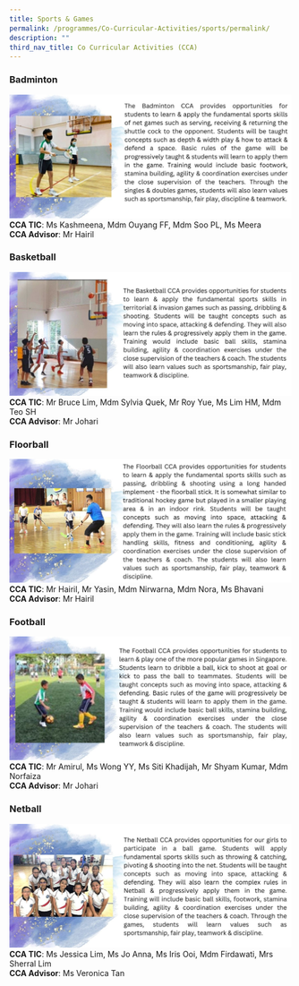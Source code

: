 ```yaml
---
title: Sports & Games
permalink: /programmes/Co-Curricular-Activities/sports/permalink/
description: ""
third_nav_title: Co Curricular Activities (CCA)
---
```

### **Badminton**
![](/images/Programmes/2022/CCA/CCA-2.jpg)
**CCA TIC**: Ms Kashmeena, Mdm Ouyang FF, Mdm Soo PL, Ms Meera<br>**CCA Advisor**: Mr Hairil
### **Basketball**
![](/images/Programmes/2022/CCA/CCA-3.jpg)
**CCA TIC**: Mr Bruce Lim, Mdm Sylvia Quek, Mr Roy Yue, Ms Lim HM, Mdm Teo SH<br>**CCA Advisor**: Mr Johari
### **Floorball**
![](/images/Programmes/2022/CCA/CCA-4.jpg)
**CCA TIC**: Mr Hairil, Mr Yasin, Mdm Nirwarna, Mdm Nora, Ms Bhavani<br>**CCA Advisor**: Mr Hairil
### **Football**
![](/images/Programmes/2022/CCA/CCA-5.jpg)
**CCA TIC**: Mr Amirul, Ms Wong YY, Ms Siti Khadijah, Mr Shyam Kumar, Mdm Norfaiza<br>**CCA Advisor**: Mr Johari
### **Netball**
![](/images/Programmes/2022/CCA/CCA-6.jpg)
**CCA TIC**: Ms Jessica Lim, Ms Jo Anna, Ms Iris Ooi, Mdm Firdawati, Mrs Sherral Lim<br>**CCA Advisor**: Ms Veronica Tan